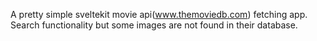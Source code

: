 A pretty simple sveltekit movie api(www.themoviedb.com) fetching app.
Search functionality but some images are not found in their database.
